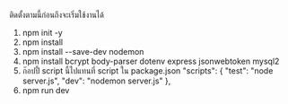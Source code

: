 ติดตั้งตามนี้ก่อนถึงจะเริ่มใช้งานได้

1) npm init -y
2) npm install
3) npm install --save-dev nodemon
4) npm install bcrypt body-parser dotenv express jsonwebtoken mysql2
5) ก๊อปปี้ script นี้ไปแทนที่ script ใน package.json
"scripts": {
    "test": "node server.js",
    "dev": "nodemon server.js"
  },
6) npm run dev
